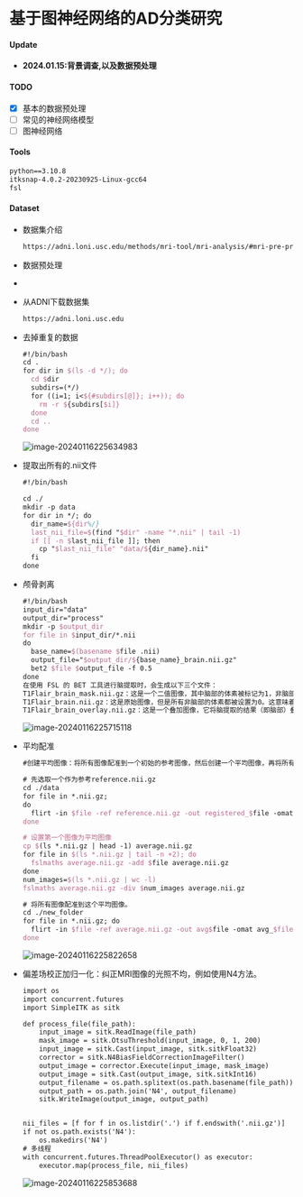 # 基于图神经网络的AD分类研究

#### Update

+ **2024.01.15:背景调查,以及数据预处理**

#### TODO

- [x] 基本的数据预处理
- [ ] 常见的神经网络模型
- [ ] 图神经网络

#### Tools

```latex
python==3.10.8
itksnap-4.0.2-20230925-Linux-gcc64
fsl
```

#### Dataset

+ 数据集介绍

  ```latex
  https://adni.loni.usc.edu/methods/mri-tool/mri-analysis/#mri-pre-processing-container
  ```

+ 数据预处理

+ 

  + 从ADNI下载数据集
    ```latex
    https://adni.loni.usc.edu
    ```
  
  + 去掉重复的数据
  
    ```latex
    #!/bin/bash
    cd .
    for dir in $(ls -d */); do
      cd $dir
      subdirs=(*/)
      for ((i=1; i<${#subdirs[@]}; i++)); do
        rm -r ${subdirs[$i]}
      done
      cd ..
    done
    ```
  
    ![image-20240116225634983](imgs/image-20240116225634983.png)
    
  + 提取出所有的.nii文件
    ```latex
    #!/bin/bash
    
    cd ./
    mkdir -p data
    for dir in */; do
      dir_name=${dir%/}
      last_nii_file=$(find "$dir" -name "*.nii" | tail -1)
      if [[ -n $last_nii_file ]]; then
        cp "$last_nii_file" "data/${dir_name}.nii"
      fi
    done
    ```
  
  + 颅骨剥离
  
    ```latex
    #!/bin/bash
    input_dir="data"
    output_dir="process"
    mkdir -p $output_dir
    for file in $input_dir/*.nii
    do
      base_name=$(basename $file .nii)
      output_file="$output_dir/${base_name}_brain.nii.gz"
      bet2 $file $output_file -f 0.5
    done
    在使用 FSL 的 BET 工具进行脑提取时，会生成以下三个文件：
    T1Flair_brain_mask.nii.gz：这是一个二值图像，其中脑部的体素被标记为1，非脑部的体素被标记为0。
    T1Flair_brain.nii.gz：这是原始图像，但是所有非脑部的体素都被设置为0。这意味着，这个图像只包含脑部的信息。
    T1Flair_brain_overlay.nii.gz：这是一个叠加图像，它将脑提取的结果（即脑部）叠加在原始图像上。这个图像可以用来检查脑提取的结果是否准确。
    
    ```
  
    ![image-20240116225715118](imgs/image-20240116225715118.png)
  
  + 平均配准
  
    ```latex
    #创建平均图像：将所有图像配准到一个初始的参考图像，然后创建一个平均图像，再将所有图像配准到这个平均图像。
    
    # 先选取一个作为参考reference.nii.gz
    cd ./data
    for file in *.nii.gz;
    do
      flirt -in $file -ref reference.nii.gz -out registered_$file -omat registered_$file.mat
    done
    
    # 设置第一个图像为平均图像
    cp $(ls *.nii.gz | head -1) average.nii.gz
    for file in $(ls *.nii.gz | tail -n +2); do
      fslmaths average.nii.gz -add $file average.nii.gz
    done
    num_images=$(ls *.nii.gz | wc -l)
    fslmaths average.nii.gz -div $num_images average.nii.gz
    
    # 将所有图像配准到这个平均图像。
    cd ./new_folder
    for file in *.nii.gz; do
      flirt -in $file -ref average.nii.gz -out avg$file -omat avg_$file.mat
    done
    ```
  
    ![image-20240116225822658](imgs/image-20240116225822658.png)
  
  + 偏差场校正加归一化：纠正MRI图像的光照不均，例如使用N4方法。
    ```latex
    import os
    import concurrent.futures
    import SimpleITK as sitk
    
    def process_file(file_path):
        input_image = sitk.ReadImage(file_path)
        mask_image = sitk.OtsuThreshold(input_image, 0, 1, 200)
        input_image = sitk.Cast(input_image, sitk.sitkFloat32)
        corrector = sitk.N4BiasFieldCorrectionImageFilter()
        output_image = corrector.Execute(input_image, mask_image)
        output_image = sitk.Cast(output_image, sitk.sitkInt16)
        output_filename = os.path.splitext(os.path.basename(file_path))[0] + '_N4.nii.gz'
        output_path = os.path.join('N4', output_filename)
        sitk.WriteImage(output_image, output_path)
    
    
    nii_files = [f for f in os.listdir('.') if f.endswith('.nii.gz')]
    if not os.path.exists('N4'):
        os.makedirs('N4')
    # 多线程
    with concurrent.futures.ThreadPoolExecutor() as executor:
        executor.map(process_file, nii_files)
    ```
  
    ![image-20240116225853688](imgs/image-20240116225853688.png)

